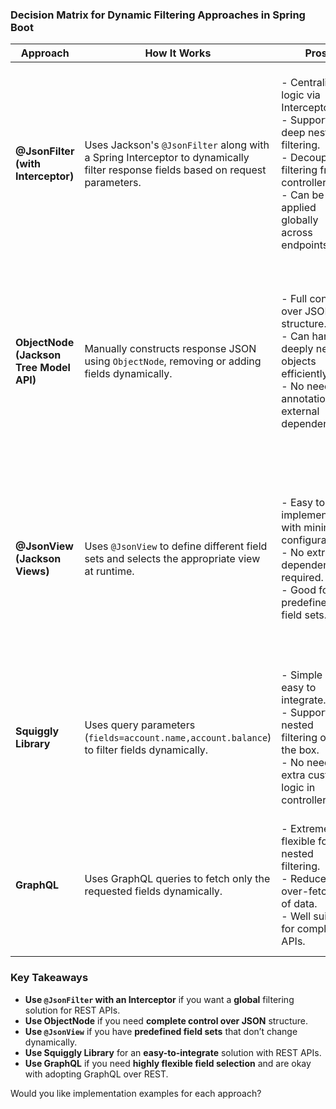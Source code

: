 ### **Decision Matrix for Dynamic Filtering Approaches in Spring Boot**  

| **Approach**            | **How It Works** | **Pros** | **Cons** | **Best For** |
|-------------------------|-----------------|----------|----------|--------------|
| **@JsonFilter (with Interceptor)** | Uses Jackson's `@JsonFilter` along with a Spring Interceptor to dynamically filter response fields based on request parameters. | - Centralized logic via Interceptor. <br>- Supports deep nested filtering. <br>- Decouples filtering from controllers. <br>- Can be applied globally across endpoints. | - Requires careful configuration to avoid unwanted filtering. <br>- Harder to debug as filtering happens after controller execution. <br>- Slight performance overhead. | Best for **global filtering needs** across multiple endpoints with **nested field support**. |
| **ObjectNode (Jackson Tree Model API)** | Manually constructs response JSON using `ObjectNode`, removing or adding fields dynamically. | - Full control over JSON structure. <br>- Can handle deeply nested objects efficiently. <br>- No need for annotations or external dependencies. | - Adds more manual code, increasing complexity. <br>- Can be harder to maintain in large applications. <br>- Less reusable compared to declarative approaches. | Best for **custom response structures** and cases where JSON needs to be transformed significantly before returning. |
| **@JsonView (Jackson Views)** | Uses `@JsonView` to define different field sets and selects the appropriate view at runtime. | - Easy to implement with minimal configuration. <br>- No extra dependencies required. <br>- Good for predefined field sets. | - Does not support dynamic field selection at runtime. <br>- Cannot be used for deeply nested structures dynamically. <br>- Requires pre-defining views in code. | Best when **predefined filtering rules** are sufficient and don’t need runtime customization. |
| **Squiggly Library** | Uses query parameters (`fields=account.name,account.balance`) to filter fields dynamically. | - Simple and easy to integrate. <br>- Supports nested filtering out of the box. <br>- No need for extra custom logic in controllers. | - Adds an external dependency. <br>- Limited community support and updates. <br>- Slight performance impact for large responses. | Best for **quick filtering without custom implementation** when using REST APIs. |
| **GraphQL** | Uses GraphQL queries to fetch only the requested fields dynamically. | - Extremely flexible for nested filtering. <br>- Reduces over-fetching of data. <br>- Well suited for complex APIs. | - Requires switching from REST to GraphQL. <br>- Steeper learning curve. <br>- Additional setup and tooling needed. | Best for **APIs requiring highly flexible field selection** and **complex nested structures**. |

### **Key Takeaways**
- **Use `@JsonFilter` with an Interceptor** if you want a **global** filtering solution for REST APIs.
- **Use ObjectNode** if you need **complete control over JSON** structure.
- **Use `@JsonView`** if you have **predefined field sets** that don’t change dynamically.
- **Use Squiggly Library** for an **easy-to-integrate** solution with REST APIs.
- **Use GraphQL** if you need **highly flexible field selection** and are okay with adopting GraphQL over REST.

Would you like implementation examples for each approach?
